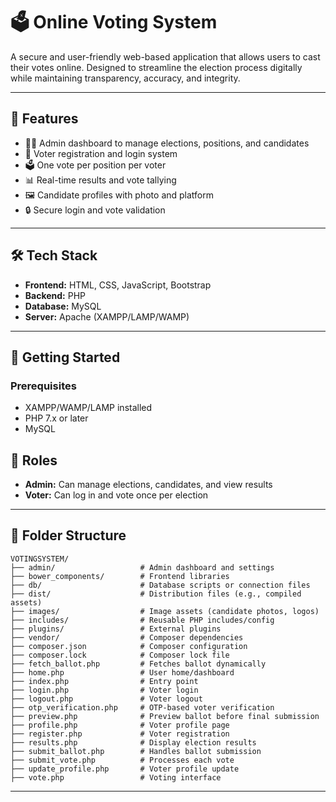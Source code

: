 # 🗳️ Online Voting System

A secure and user-friendly web-based application that allows users to cast their votes online. Designed to streamline the election process digitally while maintaining transparency, accuracy, and integrity.

---

## 📌 Features

- 🧑‍💼 Admin dashboard to manage elections, positions, and candidates  
- 👥 Voter registration and login system  
- 🗳️ One vote per position per voter  
- 📊 Real-time results and vote tallying  
- 🖼️ Candidate profiles with photo and platform  
- 🔒 Secure login and vote validation

---

## 🛠️ Tech Stack

- **Frontend:** HTML, CSS, JavaScript, Bootstrap  
- **Backend:** PHP  
- **Database:** MySQL  
- **Server:** Apache (XAMPP/LAMP/WAMP)

---

## 🚀 Getting Started

### Prerequisites

- XAMPP/WAMP/LAMP installed  
- PHP 7.x or later  
- MySQL  

## 🔐 Roles

- **Admin:** Can manage elections, candidates, and view results  
- **Voter:** Can log in and vote once per election

---

## 📂 Folder Structure

```
VOTINGSYSTEM/
├── admin/                   # Admin dashboard and settings
├── bower_components/        # Frontend libraries
├── db/                      # Database scripts or connection files
├── dist/                    # Distribution files (e.g., compiled assets)
├── images/                  # Image assets (candidate photos, logos)
├── includes/                # Reusable PHP includes/config
├── plugins/                 # External plugins
├── vendor/                  # Composer dependencies
├── composer.json            # Composer configuration
├── composer.lock            # Composer lock file
├── fetch_ballot.php         # Fetches ballot dynamically
├── home.php                 # User home/dashboard
├── index.php                # Entry point
├── login.php                # Voter login
├── logout.php               # Voter logout
├── otp_verification.php     # OTP-based voter verification
├── preview.php              # Preview ballot before final submission
├── profile.php              # Voter profile page
├── register.php             # Voter registration
├── results.php              # Display election results
├── submit_ballot.php        # Handles ballot submission
├── submit_vote.php          # Processes each vote
├── update_profile.php       # Voter profile update
├── vote.php                 # Voting interface

```

---



